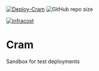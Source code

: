 [![Deploy-Cram](https://github.com/philemonnwanne/cram/actions/workflows/caller.yml/badge.svg)](https://github.com/philemonnwanne/cram/actions/workflows/caller.yml)
![GitHub repo size](https://img.shields.io/github/repo-size/philemonnwanne/cram?style=default&logoColor=red&label=repo-size&color=green)
<!-- ![Static Badge](https://img.shields.io/badge/Terraform-orange?logo=terraform) -->
[![infracost](https://img.shields.io/endpoint?url=https://dashboard.api.infracost.io/shields/json/f3961a3c-4cc5-4bf8-89a8-40dbd608dadb/repos/fe574364-68d7-4703-beb7-5a823223c153/branch/8f2cb8f1-d3b7-4f6f-9f51-a1804f3d6a72/philemonnwanne%252Fcram)](https://dashboard.infracost.io/org/philemonnwanne/repos/fe574364-68d7-4703-beb7-5a823223c153?tab=settings)
<!-- ![GitHub Workflow Status (with event)](https://img.shields.io/github/actions/workflow/status/philemonnwanne/cram/caller.yml?logo=%232088FF) -->

<!-- ![Deploy-Cram-Event](https://github.com/philemonnwanne/cram/actions/workflows/terraform.yml/badge.svg?event=push)

![Deploy-Cram-Status](https://github.com/philemonnwanne/cram/actions/workflows/terraform.yml/badge.svg?branch=main) -->

# Cram

Sandbox for test deployments
